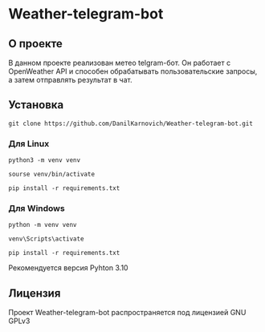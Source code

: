 # Weather-telegram-bot

## О проекте
В данном проекте реализован метео telgram-бот. Он работает с OpenWeather API и способен обрабатывать пользовательские запросы, а затем отправлять результат в чат.

## Установка
`git clone https://github.com/DanilKarnovich/Weather-telegram-bot.git`

### Для Linux
`python3 -m venv venv`

`sourse venv/bin/activate`

`pip install -r requirements.txt`

### Для Windows
`python -m venv venv`

`venv\Scripts\activate`

`pip install -r requirements.txt`

Рекомендуется версия Pyhton 3.10

## Лицензия
Проект Weather-telegram-bot распространяется под лицензией GNU GPLv3
